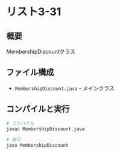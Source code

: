 # リスト3-31

## 概要
MembershipDiscountクラス

## ファイル構成
- `MembershipDiscount.java` - メインクラス

## コンパイルと実行
```bash
# コンパイル
javac MembershipDiscount.java

# 実行
java MembershipDiscount
```
